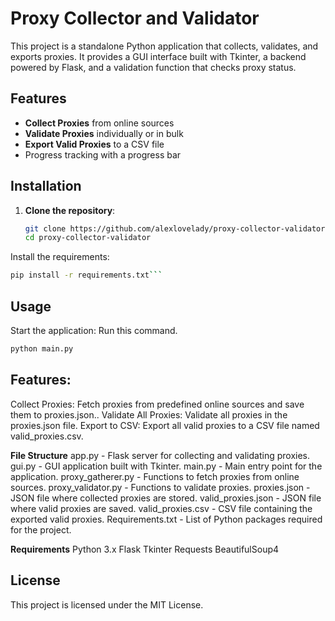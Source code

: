 # Proxy Collector and Validator

This project is a standalone Python application that collects, validates, and exports proxies. It provides a GUI interface built with Tkinter, a backend powered by Flask, and a validation function that checks proxy status.

## Features
- **Collect Proxies** from online sources
- **Validate Proxies** individually or in bulk
- **Export Valid Proxies** to a CSV file
- Progress tracking with a progress bar

## Installation

1. **Clone the repository**:
   ```bash
   git clone https://github.com/alexlovelady/proxy-collector-validator.git
   cd proxy-collector-validator
   ```

Install the requirements:

   ```bash
   pip install -r requirements.txt```
   ```

## Usage
Start the application: Run this command.

   ```bash
   python main.py
   ```

## Features:

Collect Proxies: Fetch proxies from predefined online sources and save them to proxies.json..
Validate All Proxies: Validate all proxies in the proxies.json file.
Export to CSV: Export all valid proxies to a CSV file named valid_proxies.csv.

**File Structure**
app.py - Flask server for collecting and validating proxies.
gui.py - GUI application built with Tkinter.
main.py - Main entry point for the application.
proxy_gatherer.py - Functions to fetch proxies from online sources.
proxy_validator.py - Functions to validate proxies.
proxies.json - JSON file where collected proxies are stored.
valid_proxies.json - JSON file where valid proxies are saved.
valid_proxies.csv - CSV file containing the exported valid proxies.
Requirements.txt - List of Python packages required for the project.

**Requirements**
Python 3.x
Flask
Tkinter
Requests
BeautifulSoup4

## License
This project is licensed under the MIT License.